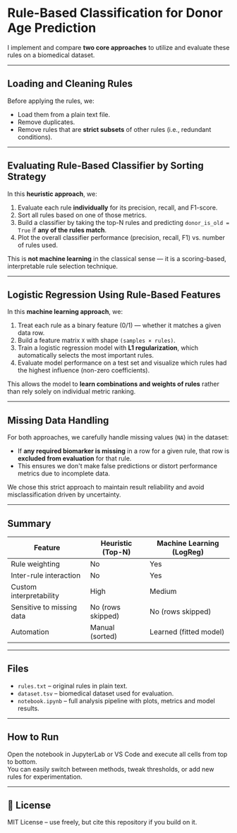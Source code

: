 # Rule-Based Classification for Donor Age Prediction


I implement and compare **two core approaches** to utilize and evaluate these rules on a biomedical dataset.

---

## Loading and Cleaning Rules

Before applying the rules, we:

- Load them from a plain text file.
- Remove duplicates.
- Remove rules that are **strict subsets** of other rules (i.e., redundant conditions).

---

## Evaluating Rule-Based Classifier by Sorting Strategy

In this **heuristic approach**, we:

1. Evaluate each rule **individually** for its precision, recall, and F1-score.
2. Sort all rules based on one of those metrics.
3. Build a classifier by taking the top-N rules and predicting `donor_is_old = True` if **any of the rules match**.
4. Plot the overall classifier performance (precision, recall, F1) vs. number of rules used.

This is **not machine learning** in the classical sense — it is a scoring-based, interpretable rule selection technique.

---

## Logistic Regression Using Rule-Based Features

In this **machine learning approach**, we:

1. Treat each rule as a binary feature (0/1) — whether it matches a given data row.
2. Build a feature matrix `X` with shape `(samples × rules)`.
3. Train a logistic regression model with **L1 regularization**, which automatically selects the most important rules.
4. Evaluate model performance on a test set and visualize which rules had the highest influence (non-zero coefficients).

This allows the model to **learn combinations and weights of rules** rather than rely solely on individual metric ranking.

---

## Missing Data Handling

For both approaches, we carefully handle missing values (`NA`) in the dataset:

- If **any required biomarker is missing** in a row for a given rule, that row is **excluded from evaluation** for that rule.
- This ensures we don't make false predictions or distort performance metrics due to incomplete data.

We chose this strict approach to maintain result reliability and avoid misclassification driven by uncertainty.

---

## Summary

| Feature                            | Heuristic (Top-N) | Machine Learning (LogReg) |
|-----------------------------------|-------------------|----------------------------|
| Rule weighting                    | No                | Yes                        |
| Inter-rule interaction            | No                | Yes                        |
| Custom interpretability           | High              | Medium                     |
| Sensitive to missing data         | No (rows skipped) | No (rows skipped)          |
| Automation                        | Manual (sorted)   | Learned (fitted model)     |

---

## Files

- `rules.txt` – original rules in plain text.
- `dataset.tsv` – biomedical dataset used for evaluation.
- `notebook.ipynb` – full analysis pipeline with plots, metrics and model results.

---

## How to Run

Open the notebook in JupyterLab or VS Code and execute all cells from top to bottom.  
You can easily switch between methods, tweak thresholds, or add new rules for experimentation.

---

## 📌 License

MIT License – use freely, but cite this repository if you build on it.
